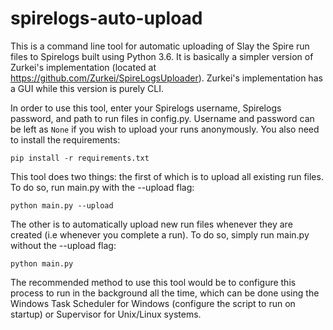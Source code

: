 # spirelogs-auto-upload
This is a command line tool for automatic uploading of Slay the Spire run files to Spirelogs built using Python 3.6. It is basically a simpler version of Zurkei's implementation (located at https://github.com/Zurkei/SpireLogsUploader). Zurkei's implementation has a GUI while this version is purely CLI. 

In order to use this tool, enter your Spirelogs username, Spirelogs password, and path to run files in config.py. Username and password can be left as `None` if you wish to upload your runs anonymously. 
You also need to install the requirements:

`pip install -r requirements.txt`

This tool does two things: the first of which is to upload all existing run files. To do so, run main.py with the --upload flag:

`python main.py --upload`

The other is to automatically upload new run files whenever they are created (i.e whenever you complete a run). To do so, simply run main.py without the --upload flag:

`python main.py`

The recommended method to use this tool would be to configure this process to run in the background all the time, which can be done using the Windows Task Scheduler for Windows (configure the script to run on startup) or Supervisor for Unix/Linux systems. 
